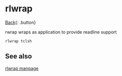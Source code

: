 # rlwrap

[Back](../index.md){: .button}

rwrap wraps as application to provide readline support

```
rlwrap tclsh
```

## See also

[rlwrap manpage](https://linux.die.net/man/1/rlwrap)

